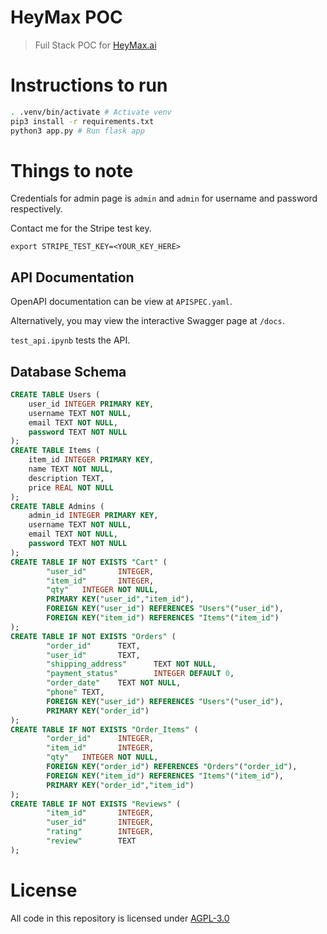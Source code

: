 # HeyMax POC
> Fuil Stack POC for [HeyMax.ai](https://heymax.ai/)

# Instructions to run

```sh
. .venv/bin/activate # Activate venv
pip3 install -r requirements.txt
python3 app.py # Run flask app
```

# Things to note

Credentials for admin page is `admin` and `admin` for username and password respectively. 

Contact me for the Stripe test key.

```
export STRIPE_TEST_KEY=<YOUR_KEY_HERE>
```

## API Documentation

OpenAPI documentation can be view at `APISPEC.yaml`.

Alternatively, you may view the interactive Swagger page at `/docs`.

`test_api.ipynb` tests the API.

## Database Schema

```sql
CREATE TABLE Users (
    user_id INTEGER PRIMARY KEY,
    username TEXT NOT NULL,
    email TEXT NOT NULL,
    password TEXT NOT NULL
);
CREATE TABLE Items (
    item_id INTEGER PRIMARY KEY,
    name TEXT NOT NULL,
    description TEXT,
    price REAL NOT NULL
);
CREATE TABLE Admins (
    admin_id INTEGER PRIMARY KEY,
    username TEXT NOT NULL,
    email TEXT NOT NULL,
    password TEXT NOT NULL
);
CREATE TABLE IF NOT EXISTS "Cart" (
        "user_id"       INTEGER,
        "item_id"       INTEGER,
        "qty"   INTEGER NOT NULL,
        PRIMARY KEY("user_id","item_id"),
        FOREIGN KEY("user_id") REFERENCES "Users"("user_id"),
        FOREIGN KEY("item_id") REFERENCES "Items"("item_id")
);
CREATE TABLE IF NOT EXISTS "Orders" (
        "order_id"      TEXT,
        "user_id"       TEXT,
        "shipping_address"      TEXT NOT NULL,
        "payment_status"        INTEGER DEFAULT 0,
        "order_date"    TEXT NOT NULL,
        "phone" TEXT,
        FOREIGN KEY("user_id") REFERENCES "Users"("user_id"),
        PRIMARY KEY("order_id")
);
CREATE TABLE IF NOT EXISTS "Order_Items" (
        "order_id"      INTEGER,
        "item_id"       INTEGER,
        "qty"   INTEGER NOT NULL,
        FOREIGN KEY("order_id") REFERENCES "Orders"("order_id"),
        FOREIGN KEY("item_id") REFERENCES "Items"("item_id"),
        PRIMARY KEY("order_id","item_id")
);
CREATE TABLE IF NOT EXISTS "Reviews" (
        "item_id"       INTEGER,
        "user_id"       INTEGER,
        "rating"        INTEGER,
        "review"        TEXT
);
```

# License
All code in this repository is licensed under [AGPL-3.0](https://github.com/12458/heymaxx-POC/blob/master/LICENSE)

